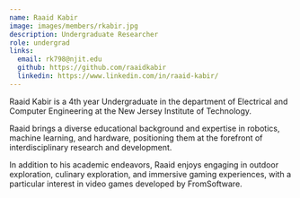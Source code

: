 ```yaml
---
name: Raaid Kabir
image: images/members/rkabir.jpg
description: Undergraduate Researcher 
role: undergrad
links:
  email: rk798@njit.edu
  github: https://github.com/raaidkabir
  linkedin: https://www.linkedin.com/in/raaid-kabir/
---
```


Raaid Kabir is a 4th year Undergraduate in the department of Electrical and Computer Engineering at the New Jersey Institute of Technology.

Raaid brings a diverse educational background and expertise in robotics, machine learning, and hardware, positioning them at the forefront of interdisciplinary research and development.

In addition to his academic endeavors, Raaid enjoys engaging in outdoor exploration, culinary exploration, and immersive gaming experiences, with a particular interest in video games developed by FromSoftware.
